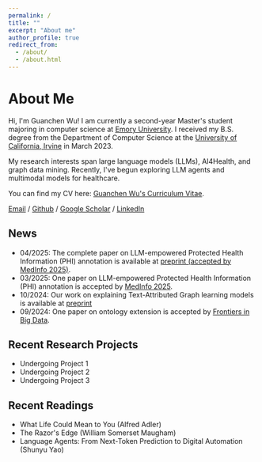 ```yaml
---
permalink: /
title: ""
excerpt: "About me"
author_profile: true
redirect_from: 
  - /about/
  - /about.html
---
```

# **About Me**
Hi, I'm Guanchen Wu! I am currently a second-year Master's student majoring in computer science at [Emory University](https://www.emory.edu/home/index.html). I received my B.S. degree from the Department of Computer Science at the [University of California, Irvine](https://uci.edu/) in March 2023.

My research interests span large language models (LLMs), AI4Health, and graph data mining. Recently, I've begun exploring LLM agents and multimodal models for healthcare.

You can find my CV here: [Guanchen Wu's Curriculum Vitae](../assets/CV.pdf).

[Email](mailto:guanchen.wu@emory.edu) / [Github](https://github.com/guanchenwu1015) / [Google Scholar](https://scholar.google.com/citations?hl=en&user=PL2kCSYAAAAJ) / [LinkedIn](https://www.linkedin.com/in/guanchen-wu-4b553a216/)

## **News**
- 04/2025: The complete paper on LLM-empowered Protected Health Information (PHI) annotation is available at [preprint (accepted by MedInfo 2025)](https://arxiv.org/abs/2504.18569).
- 03/2025: One paper on LLM-empowered Protected Health Information (PHI) annotation is accepted by [MedInfo 2025](https://medinfo2025.org/).
- 10/2024: Our work on explaining Text-Attributed Graph learning models is available at [preprint](https://arxiv.org/pdf/2410.15268)
- 09/2024: One paper on ontology extension is accepted by [Frontiers in Big Data](https://www.frontiersin.org/journals/big-data/articles/10.3389/fdata.2024.1463543/full).


## **Recent Research Projects**
- Undergoing Project 1
- Undergoing Project 2
- Undergoing Project 3


## **Recent Readings**
- What Life Could Mean to You (Alfred Adler)
- The Razor's Edge (William Somerset Maugham)
- Language Agents: From Next-Token Prediction to Digital Automation (Shunyu Yao)
